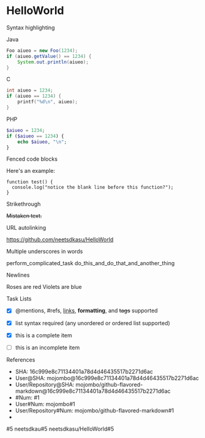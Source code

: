 HelloWorld
==========

Syntax highlighting

Java
```Java
Foo aiueo = new Foo(1234);
if (aiueo.getValue() == 1234) {
    System.out.println(aiueo);
}
```

C
```C
int aiueo = 1234;
if (aiueo == 1234) {
    printf("%d\n", aiueo);
}
```

PHP
```PHP
$aiueo = 1234;
if ($aiueo == 1234) {
    echo $aiueo, "\n";
}
```

Fenced code blocks

Here's an example:

```
function test() {
  console.log("notice the blank line before this function?");
}
```


Strikethrough

~~Mistaken text.~~

URL autolinking

https://github.com/neetsdkasu/HelloWorld

Multiple underscores in words

perform_complicated_task
do_this_and_do_that_and_another_thing


Newlines

Roses are red
Violets are blue


Task Lists

- [x] @mentions, #refs, [links](), **formatting**, and <del>tags</del> supported
- [x] list syntax required (any unordered or ordered list supported)
- [x] this is a complete item
- [ ] this is an incomplete item


References

* SHA: 16c999e8c71134401a78d4d46435517b2271d6ac
* User@SHA: mojombo@16c999e8c71134401a78d4d46435517b2271d6ac
* User/Repository@SHA: mojombo/github-flavored-markdown@16c999e8c71134401a78d4d46435517b2271d6ac
* #Num: #1
* User#Num: mojombo#1
* User/Repository#Num: mojombo/github-flavored-markdown#1
* 

#5
neetsdkau#5
neetsdkasu/HelloWorld#5
